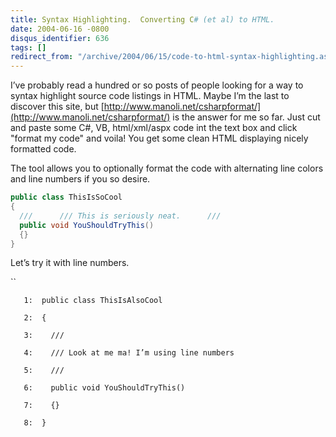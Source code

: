 ```yaml
---
title: Syntax Highlighting.  Converting C# (et al) to HTML.
date: 2004-06-16 -0800
disqus_identifier: 636
tags: []
redirect_from: "/archive/2004/06/15/code-to-html-syntax-highlighting.aspx/"
---
```


I’ve probably read a hundred or so posts of people looking for a way to
syntax highlight source code listings in HTML. Maybe I’m the last to
discover this site, but
[http://www.manoli.net/csharpformat/](http://www.manoli.net/csharpformat/)
is the answer for me so far. Just cut and paste some C\#, VB,
html/xml/aspx code int the text box and click "format my code" and
voila! You get some clean HTML displaying nicely formatted code.

The tool allows you to optionally format the code with alternating line
colors and line numbers if you so desire.

```csharp
public class ThisIsSoCool
{
  ///      /// This is seriously neat.      ///      
  public void YouShouldTryThis()
  {}
}
```

Let’s try it with line numbers.

``

       1:  public class ThisIsAlsoCool

       2:  {

       3:    /// 

       4:    /// Look at me ma! I’m using line numbers

       5:    /// 

       6:    public void YouShouldTryThis()

       7:    {}

       8:  }

